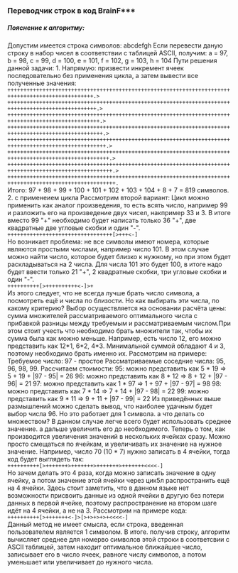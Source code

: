 <h3>Переводчик строк в код BrainF***</h3>
<h5>Пояснение к алгоритму:</h5>
Допустим имеется строка символов: abcdefgh
Если перевести даную строку в набор чисел в соответствии с таблицей ASCII, получим:
a = 97, b = 98, c = 99, d = 100, e = 101, f = 102, g = 103, h = 104 
Пути решения данной задачи:
  1. Напрямую: призвести инкремент ячеек последовательно без применения цикла, а затем вывести все полученные значения:
<code>
+++++++++++++++++++++++++++++++++++++++++++++++++++++++++++++++++++++++++++++++++++++++++++++++++.>
++++++++++++++++++++++++++++++++++++++++++++++++++++++++++++++++++++++++++++++++++++++++++++++++++.>
+++++++++++++++++++++++++++++++++++++++++++++++++++++++++++++++++++++++++++++++++++++++++++++++++++.>
++++++++++++++++++++++++++++++++++++++++++++++++++++++++++++++++++++++++++++++++++++++++++++++++++++.>
+++++++++++++++++++++++++++++++++++++++++++++++++++++++++++++++++++++++++++++++++++++++++++++++++++++.>
++++++++++++++++++++++++++++++++++++++++++++++++++++++++++++++++++++++++++++++++++++++++++++++++++++++.>
+++++++++++++++++++++++++++++++++++++++++++++++++++++++++++++++++++++++++++++++++++++++++++++++++++++++.>
++++++++++++++++++++++++++++++++++++++++++++++++++++++++++++++++++++++++++++++++++++++++++++++++++++++++.
</code>
Итого: 97 + 98 + 99 + 100 + 101 + 102 + 103 + 104 + 8 + 7 = 819 символов.
  2. с применеием цикла
Рассмотрим второй вариант:
Цикл можно применить как аналог произведения, то есть всять число, например 99 и разложить его на произведение двух чисел, накпример 33 и 3. В итоге вместо 99 "+" необходимо будет написать только 36 "+", две квадратные две угловые скобки и один "-".
<code>
+++++++++++++++++++++++++++++++++[>+++<-]
</code>
Но возникает проблема: не все символы имеют номера, которые являются простыми числами, например число 101. В этом случае можно найти число, которое будет близко к нужному, но при этом будет раскладываться на 2 числа. Для числа 101 это будет 100, в итоге надо будет ввести только 21 "+", 2 квадратные скобки, три угловые скобки и один "-".
<code>
++++++++++[>++++++++++<-]>+
</code>
Из этого следует, что не всегда лучше брать число символа, а посмотреть ещё и числа по близости. Но как выбирать эти числа, по какому критерию? Выбор осуществляется на основании расчёта цены: сумма множителей рассматриваемого оптимального числа с прибавкой разницы между требуемым и рассматриваемым числом.При этом стоит учесть что необходимо брать множители так, чтобы их сумма была как можно меньше. Например, есть число 12, его можно представить как 12*1, 6*2, 4*3. Минимальной суммой обладают 4 и 3, поэтому необходимо брать именно их. Рассмотрим на примере:
Требуемое число: 97 - простое
Рассматриваемые соседние числа: 95, 96, 98, 99.
Рассчитаем стоимости:
95: можно представить как 5 * 19 => 5 + 19 + |97 - 95| = 26
96: можно представить как 8 * 12 => 8 + 12 + |97 - 96| = 21
97: можно представить как 1 * 97 => 1 + 97 + |97 - 97| = 98
98: можно представить как 7 * 14 => 7 + 14 + |97 - 98| = 22
99: можно представить как 9 * 11 => 9 + 11 + |97 - 99| = 22
Из приведённых выше размышлений можно сделать вывод, что наиболее удачным будет выбор числа 96. Но это работает для 1 символа. а что делать со множеством? В данном случае легче всего будет использовать среднее значение. а дальше увеличить его до необходимого. 
Теперь о том, как производится увеличения значений в нескольких ячейках сразу. Можно просто смещаться по ячейкам, и увеличивать их значение на нужное значение. Например, число 70 (10 * 7) нужно записать в 4 ячейки, тогда код будет выглядеть так:
<code>
++++++++++[>+++++++>+++++++>+++++++>+++++++<<<<-]
</code>
Но зачем делать это 4 раза, когда можно записать значение в одну ячейку, а потом значение этой ячейки через цик5л распространить ещё на 4 ячейки. Здесь стоит заметить, что в данном языке нет возможности присвоить данные из одной ячейки в другую без потери данных в первой ячейке, поэтому распространение на втором шаге идёт на 4 ячейки, а не на 3. Рассмотрим на примере кода:
 <code>
++++++++++[>+++++++<-]>[>+>+>+>+<<<<-]
</code>
Данный метод не имеет смысла, если строка, введенная пользователем является 1 символом.
В итоге. получив строку, алгоритм вычисляет среднее для номерво символов этой строки в соответсвии с ASCII таблицей, затем находит оптимальное ближайшее число, записывает его в число ячеек, равноге числу символов, а потом уменьшает или увеличивает до нужного числа. 

